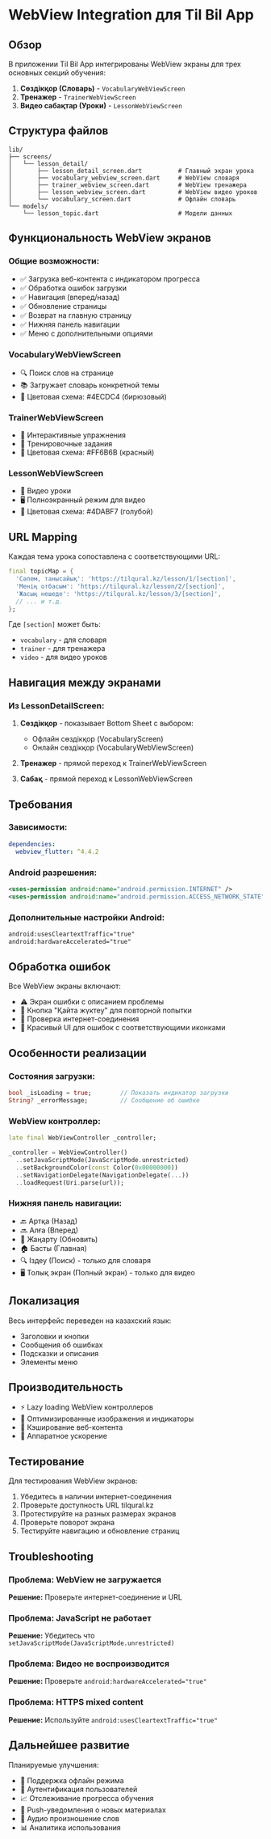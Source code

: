 # WebView Integration для Til Bil App

## Обзор

В приложении Til Bil App интегрированы WebView экраны для трех основных секций обучения:

1. **Сөздікқор (Словарь)** - `VocabularyWebViewScreen`
2. **Тренажер** - `TrainerWebViewScreen`  
3. **Видео сабақтар (Уроки)** - `LessonWebViewScreen`

## Структура файлов

```
lib/
├── screens/
│   └── lesson_detail/
│       ├── lesson_detail_screen.dart          # Главный экран урока
│       ├── vocabulary_webview_screen.dart     # WebView словаря
│       ├── trainer_webview_screen.dart        # WebView тренажера
│       ├── lesson_webview_screen.dart         # WebView видео уроков
│       └── vocabulary_screen.dart             # Офлайн словарь
└── models/
    └── lesson_topic.dart                      # Модели данных
```

## Функциональность WebView экранов

### Общие возможности:
- ✅ Загрузка веб-контента с индикатором прогресса
- ✅ Обработка ошибок загрузки
- ✅ Навигация (вперед/назад)
- ✅ Обновление страницы
- ✅ Возврат на главную страницу
- ✅ Нижняя панель навигации
- ✅ Меню с дополнительными опциями

### VocabularyWebViewScreen
- 🔍 Поиск слов на странице
- 📚 Загружает словарь конкретной темы
- 🎨 Цветовая схема: #4ECDC4 (бирюзовый)

### TrainerWebViewScreen  
- 💪 Интерактивные упражнения
- 🎯 Тренировочные задания
- 🎨 Цветовая схема: #FF6B6B (красный)

### LessonWebViewScreen
- 🎥 Видео уроки
- 🖥️ Полноэкранный режим для видео
- 🎨 Цветовая схема: #4DABF7 (голубой)

## URL Mapping

Каждая тема урока сопоставлена с соответствующими URL:

```dart
final topicMap = {
  'Сәлем, танысайық': 'https://tilqural.kz/lesson/1/[section]',
  'Менің отбасым': 'https://tilqural.kz/lesson/2/[section]',
  'Жасың нешеде': 'https://tilqural.kz/lesson/3/[section]',
  // ... и т.д.
};
```

Где `[section]` может быть:
- `vocabulary` - для словаря
- `trainer` - для тренажера  
- `video` - для видео уроков

## Навигация между экранами

### Из LessonDetailScreen:

1. **Сөздікқор** - показывает Bottom Sheet с выбором:
   - Офлайн сөздікқор (VocabularyScreen)
   - Онлайн сөздікқор (VocabularyWebViewScreen)

2. **Тренажер** - прямой переход к TrainerWebViewScreen

3. **Сабақ** - прямой переход к LessonWebViewScreen

## Требования

### Зависимости:
```yaml
dependencies:
  webview_flutter: ^4.4.2
```

### Android разрешения:
```xml
<uses-permission android:name="android.permission.INTERNET" />
<uses-permission android:name="android.permission.ACCESS_NETWORK_STATE" />
```

### Дополнительные настройки Android:
```xml
android:usesCleartextTraffic="true"
android:hardwareAccelerated="true"
```

## Обработка ошибок

Все WebView экраны включают:

- ⚠️ Экран ошибки с описанием проблемы
- 🔄 Кнопка "Қайта жүктеу" для повторной попытки
- 📶 Проверка интернет-соединения
- 🎨 Красивый UI для ошибок с соответствующими иконками

## Особенности реализации

### Состояния загрузки:
```dart
bool _isLoading = true;        // Показать индикатор загрузки
String? _errorMessage;         // Сообщение об ошибке
```

### WebView контроллер:
```dart
late final WebViewController _controller;

_controller = WebViewController()
  ..setJavaScriptMode(JavaScriptMode.unrestricted)
  ..setBackgroundColor(const Color(0x00000000))
  ..setNavigationDelegate(NavigationDelegate(...))
  ..loadRequest(Uri.parse(url));
```

### Нижняя панель навигации:
- 🔙 Артқа (Назад)
- 🔜 Алға (Вперед)  
- 🔄 Жаңарту (Обновить)
- 🏠 Басты (Главная)
- 🔍 Іздеу (Поиск) - только для словаря
- 🖥️ Толық экран (Полный экран) - только для видео

## Локализация

Весь интерфейс переведен на казахский язык:
- Заголовки и кнопки
- Сообщения об ошибках
- Подсказки и описания
- Элементы меню

## Производительность

- ⚡ Lazy loading WebView контроллеров
- 🎯 Оптимизированные изображения и индикаторы
- 💾 Кэширование веб-контента
- 🔧 Аппаратное ускорение

## Тестирование

Для тестирования WebView экранов:

1. Убедитесь в наличии интернет-соединения
2. Проверьте доступность URL tilqural.kz
3. Протестируйте на разных размерах экранов
4. Проверьте поворот экрана
5. Тестируйте навигацию и обновление страниц

## Troubleshooting

### Проблема: WebView не загружается
**Решение:** Проверьте интернет-соединение и URL

### Проблема: JavaScript не работает
**Решение:** Убедитесь что `setJavaScriptMode(JavaScriptMode.unrestricted)`

### Проблема: Видео не воспроизводится
**Решение:** Проверьте `android:hardwareAccelerated="true"`

### Проблема: HTTPS mixed content
**Решение:** Используйте `android:usesCleartextTraffic="true"`

## Дальнейшее развитие

Планируемые улучшения:
- 📱 Поддержка офлайн режима
- 🔐 Аутентификация пользователей
- 📈 Отслеживание прогресса обучения
- 🔔 Push-уведомления о новых материалах
- 🎵 Аудио произношение слов
- 📊 Аналитика использования